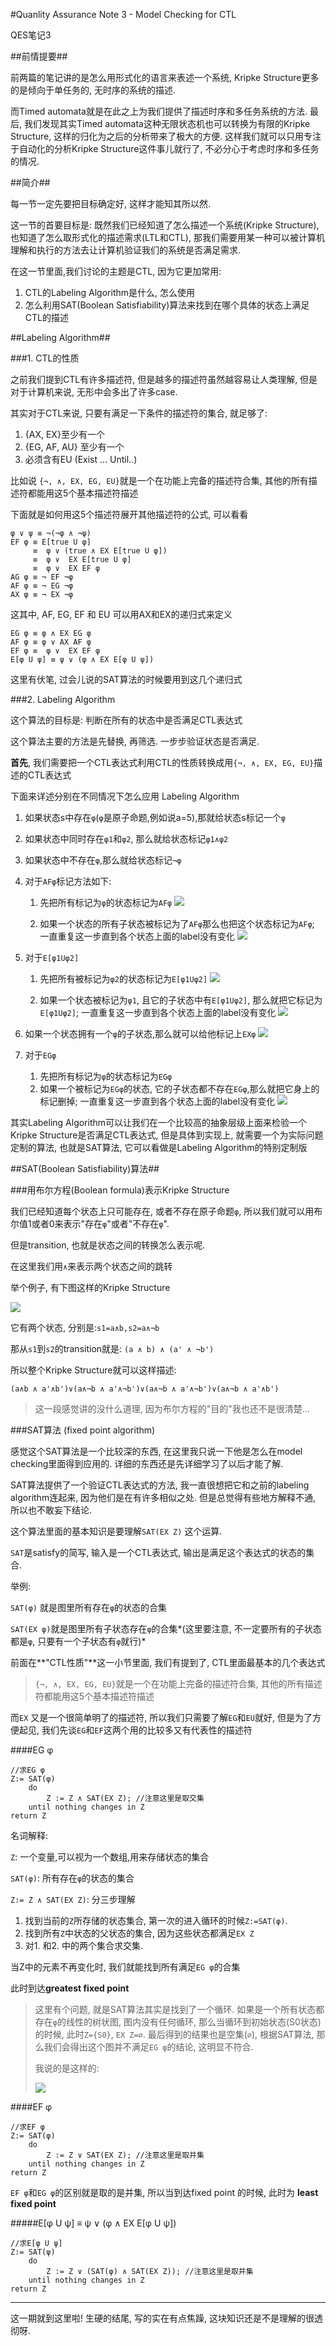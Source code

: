 #Quanlity Assurance Note 3 - Model Checking for CTL

QES笔记3

##前情提要##

前两篇的笔记讲的是怎么用形式化的语言来表述一个系统, Kripke Structure更多的是倾向于单任务的, 无时序的系统的描述.

而Timed automata就是在此之上为我们提供了描述时序和多任务系统的方法. 最后, 我们发现其实Timed automata这种无限状态机也可以转换为有限的Kripke Structure, 这样的归化为之后的分析带来了极大的方便. 这样我们就可以只用专注于自动化的分析Kripke Structure这件事儿就行了, 不必分心于考虑时序和多任务的情况.


##简介##

每一节一定先要把目标确定好, 这样才能知其所以然. 

这一节的首要目标是: 既然我们已经知道了怎么描述一个系统(Kripke Structure), 也知道了怎么取形式化的描述需求(LTL和CTL), 那我们需要用某一种可以被计算机理解和执行的方法去让计算机验证我们的系统是否满足需求.

在这一节里面,我们讨论的主题是CTL, 因为它更加常用: 

1. CTL的Labeling Algorithm是什么, 怎么使用
2. 怎么利用SAT(Boolean Satisfiability)算法来找到在哪个具体的状态上满足CTL的描述

##Labeling Algorithm##

###1. CTL的性质

之前我们提到CTL有许多描述符, 但是越多的描述符虽然越容易让人类理解, 但是对于计算机来说, 无形中会多出了许多case. 

其实对于CTL来说, 只要有满足一下条件的描述符的集合, 就足够了:

1. {AX, EX}至少有一个
2. {EG, AF, AU} 至少有一个
3. 必须含有EU (Exist ... Until..)

比如说 `{¬, ∧, EX, EG, EU}`就是一个在功能上完备的描述符合集, 其他的所有描述符都能用这5个基本描述符描述

下面就是如何用这5个描述符展开其他描述符的公式, 可以看看

```
φ ∨ ψ ≡ ¬(¬φ ∧ ¬ψ) 
EF φ ≡ E[true U φ] 
     ≡  φ ∨ (true ∧ EX E[true U φ]) 
     ≡  φ ∨  EX E[true U φ] 
     ≡  φ ∨  EX EF φ
AG φ ≡ ¬ EF ¬φ 
AF φ ≡ ¬ EG ¬φ
AX φ ≡ ¬ EX ¬φ 

```

这其中, AF, EG, EF 和 EU 可以用AX和EX的递归式来定义

```
EG φ ≡ φ ∧ EX EG φ
AF φ ≡ φ ∨ AX AF φ
EF φ ≡  φ ∨  EX EF φ
E[φ U ψ] ≡ ψ ∨ (φ ∧ EX E[φ U ψ]) 
```

这里有伏笔, 过会儿说的SAT算法的时候要用到这几个递归式


###2. Labeling Algorithm


这个算法的目标是: 判断在所有的状态中是否满足CTL表达式

这个算法主要的方法是先替换, 再筛选. 一步步验证状态是否满足.

**首先**, 我们需要把一个CTL表达式利用CTL的性质转换成用`{¬, ∧, EX, EG, EU}`描述的CTL表达式

下面来详述分别在不同情况下怎么应用 Labeling Algorithm

1. 如果状态s中存在`φ`(`φ`是原子命题,例如说a=5),那就给状态s标记一个`φ`
2. 如果状态中同时存在`φ1`和`φ2`, 那么就给状态标记`φ1∧φ2`
3. 如果状态中不存在`φ`,那么就给状态标记`¬φ`
4. 对于`AFφ`标记方法如下:
	1. 先把所有标记为`φ`的状态标记为`AFφ`
	![](./img/2017-02-04-11-00-07.png)

	2. 如果一个状态的所有子状态被标记为了`AFφ`那么也把这个状态标记为`AFφ`; 一直重复这一步直到各个状态上面的label没有变化
	![](./img/2017-02-04-11-00-55.png)
5. 对于`E[φ1Uφ2]`
	1. 先把所有被标记为`φ2`的状态标记为`E[φ1Uφ2]`
	![](./img/2017-02-04-11-09-38.png)

	2. 如果一个状态被标记为`φ1`, 且它的子状态中有`E[φ1Uφ2]`, 那么就把它标记为`E[φ1Uφ2]`; 一直重复这一步直到各个状态上面的label没有变化
	![](./img/2017-02-04-11-10-23.png)
6. 如果一个状态拥有一个`φ`的子状态,那么就可以给他标记上`EXφ`
	![](./img/2017-02-04-11-12-57.png)

7.  对于`EGφ`
	1. 先把所有标记为`φ`的状态标记为`EGφ`
	2. 如果一个被标记为`EGφ`的状态, 它的子状态都不存在`EGφ`,那么就把它身上的标记删掉; 一直重复这一步直到各个状态上面的label没有变化
	![](./img/2017-02-04-11-17-47.png)



其实Labeling Algorithm可以让我们在一个比较高的抽象层级上面来检验一个Kripke Structure是否满足CTL表达式, 但是具体到实现上, 就需要一个为实际问题定制的算法, 也就是SAT算法, 它可以看做是Labeling Algorithm的特别定制版

##SAT(Boolean Satisfiability)算法##

###用布尔方程(Boolean formula)表示Kripke Structure

我们已经知道每个状态上只可能存在, 或者不存在原子命题`φ`, 所以我们就可以用布尔值1或者0来表示"存在`φ`"或者"不存在`φ`".

但是transition, 也就是状态之间的转换怎么表示呢.

在这里我们用`∧`来表示两个状态之间的跳转

举个例子, 有下图这样的Kripke Structure

![](./img/2017-02-04-12-31-31.png)

它有两个状态, 分别是:`s1=a∧b,s2=a∧¬b`

那从`s1`到`s2`的transition就是: `(a ∧ b) ∧ (a' ∧ ¬b')`


所以整个Kripke Structure就可以这样描述:

`(a∧b ∧ a'∧b')∨(a∧¬b ∧ a'∧¬b')∨(a∧¬b ∧ a'∧¬b')∨(a∧¬b ∧ a'∧b')`

>这一段感觉讲的没什么道理, 因为布尔方程的"目的"我也还不是很清楚...


###SAT算法 (fixed point algorithm)



感觉这个SAT算法是一个比较深的东西, 在这里我只说一下他是怎么在model checking里面得到应用的. 详细的东西还是先详细学习了以后才能了解.


SAT算法提供了一个验证CTL表达式的方法, 我一直很想把它和之前的labeling algorithm连起来, 因为他们是在有许多相似之处. 但是总觉得有些地方解释不通, 所以也不敢妄下结论. 

这个算法里面的基本知识是要理解`SAT(EX Z)` 这个运算.

`SAT`是satisfy的简写, 输入是一个CTL表达式, 输出是满足这个表达式的状态的集合.

举例:

`SAT(φ)` 就是图里所有存在`φ`的状态的合集

`SAT(EX φ)`就是图里所有子状态存在`φ`的合集*(这里要注意, 不一定要所有的子状态都是`φ`, 只要有一个子状态有`φ`就行)*


前面在**"CTL性质"**这一小节里面, 我们有提到了, CTL里面最基本的几个表达式

>`{¬, ∧, EX, EG, EU}`就是一个在功能上完备的描述符合集, 其他的所有描述符都能用这5个基本描述符描述

而`EX` 又是一个很简单明了的描述符, 所以我们只需要了解`EG`和`EU`就好, 但是为了方便起见, 我们先谈`EG`和`EF`这两个用的比较多又有代表性的描述符

####EG φ

```
//求EG φ
Z:= SAT(φ)
	do
		Z := Z ∧ SAT(EX Z); //注意这里是取交集
	until nothing changes in Z
return Z

```

名词解释:

`Z`: 一个变量,可以视为一个数组,用来存储状态的集合

`SAT(φ)`: 所有存在`φ`的状态的集合

`Z:= Z ∧ SAT(EX Z)`: 分三步理解

1. 找到当前的`Z`所存储的状态集合, 第一次的进入循环的时候`Z:=SAT(φ)`.
2. 找到所有`Z`中状态的父状态的集合, 因为这些状态都满足`EX Z`
3. 对1. 和2. 中的两个集合求交集.


当Z中的元素不再变化时, 我们就能找到所有满足`EG φ`的合集

此时到达**greatest fixed point**

> 这里有个问题, 就是SAT算法其实是找到了一个循环. 如果是一个所有状态都存在`φ`的线性的树状图, 图内没有任何循环, 那么当循环到初始状态(S0状态)的时候, 此时`Z={S0}`, `EX Z=∅`. 最后得到的结果也是空集(`∅`), 根据SAT算法, 那么我们会得出这个图并不满足`EG φ`的结论, 这明显不符合. 
> 
> 我说的是这样的:
> 
> ![](./img/2017-02-20-14-51-21.png)


####EF φ

```
//求EF φ
Z:= SAT(φ)
	do
		Z := Z ∨ SAT(EX Z); //注意这里是取并集
	until nothing changes in Z
return Z

```

`EF φ`和`EG φ`的区别就是取的是并集, 所以当到达fixed point 的时候, 此时为 **least fixed point**


#####E[φ U ψ] ≡ ψ ∨ (φ ∧ EX E[φ U ψ])

```
//求E[φ U ψ]
Z:= SAT(ψ)
	do
		Z := Z ∨ (SAT(φ) ∧ SAT(EX Z)); //注意这里是取并集
	until nothing changes in Z
return Z

```

---


这一期就到这里啦! 生硬的结尾, 写的实在有点焦躁, 这块知识还是不是理解的很透彻呀.

